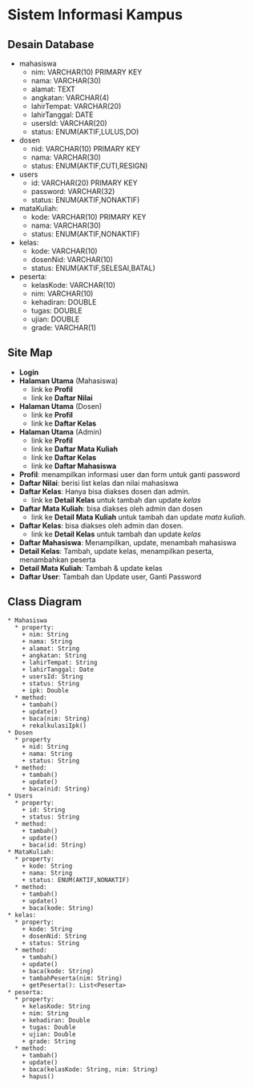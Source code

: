 # Sistem Informasi Kampus

## Desain Database
- mahasiswa
  - nim: VARCHAR(10) PRIMARY KEY
  - nama: VARCHAR(30)
  - alamat: TEXT
  - angkatan: VARCHAR(4)
  - lahirTempat: VARCHAR(20)
  - lahirTanggal: DATE
  - usersId: VARCHAR(20)
  - status: ENUM(AKTIF,LULUS,DO)
- dosen
  - nid: VARCHAR(10) PRIMARY KEY
  - nama: VARCHAR(30)
  - status: ENUM(AKTIF,CUTI,RESIGN)
- users
  - id: VARCHAR(20) PRIMARY KEY
  - password: VARCHAR(32) 
  - status: ENUM(AKTIF,NONAKTIF)
- mataKuliah:
  - kode: VARCHAR(10) PRIMARY KEY
  - nama: VARCHAR(30)
  - status: ENUM(AKTIF,NONAKTIF)
- kelas:
  - kode: VARCHAR(10)
  - dosenNid: VARCHAR(10)
  - status: ENUM(AKTIF,SELESAI,BATAL)
- peserta:
  - kelasKode: VARCHAR(10)
  - nim: VARCHAR(10)
  - kehadiran: DOUBLE
  - tugas: DOUBLE
  - ujian: DOUBLE
  - grade: VARCHAR(1)

## Site Map
- **Login**
- **Halaman Utama** (Mahasiswa)
  - link ke **Profil**
  - link ke **Daftar Nilai**
- **Halaman Utama** (Dosen)
  - link ke **Profil**
  - link ke **Daftar Kelas**
- **Halaman Utama** (Admin)
  - link ke **Profil**
  - link ke **Daftar Mata Kuliah**
  - link ke **Daftar Kelas**
  - link ke **Daftar Mahasiswa**
- **Profil**: menampilkan informasi user dan form untuk ganti password 
- **Daftar Nilai**: berisi list kelas dan nilai mahasiswa
- **Daftar Kelas**: Hanya bisa diakses dosen dan admin.
  - link ke **Detail Kelas** untuk tambah dan update _kelas_
- **Daftar Mata Kuliah**: bisa diakses oleh admin dan dosen
  - link ke **Detail Mata Kuliah** untuk tambah dan update _mata kuliah_.
- **Daftar Kelas**: bisa diakses oleh admin dan dosen.
  - link ke **Detail Kelas** untuk tambah dan update _kelas_
- **Daftar Mahasiswa**: Menampilkan, update, menambah mahasiswa
- **Detail Kelas**: Tambah, update kelas, menampilkan peserta, menambahkan peserta
- **Detail Mata Kuliah**: Tambah & update kelas
- **Daftar User**: Tambah dan Update user, Ganti Password

## Class Diagram
```
* Mahasiswa
  * property:
    + nim: String
    + nama: String
    + alamat: String
    + angkatan: String
    + lahirTempat: String
    + lahirTanggal: Date
    + usersId: String
    + status: String
    + ipk: Double
  * method:
    + tambah()
    + update()
    + baca(nim: String)
    + rekalkulasiIpk() 
* Dosen
  * property
    + nid: String
    + nama: String
    + status: String
  * method:
    + tambah()
    + update() 
    + baca(nid: String)
* Users
  * property:
    + id: String
    + status: String
  * method:
    + tambah()
    + update()
    + baca(id: String)
* MataKuliah:
  * property:
    + kode: String
    + nama: String
    + status: ENUM(AKTIF,NONAKTIF)
  * method: 
    + tambah()
    + update() 
    + baca(kode: String)
* kelas:
  * property:
    + kode: String
    + dosenNid: String
    + status: String
  * method:
    + tambah()
    + update()
    + baca(kode: String)
    + tambahPeserta(nim: String)
    + getPeserta(): List<Peserta>
* peserta:
  * property:
    + kelasKode: String
    + nim: String
    + kehadiran: Double
    + tugas: Double
    + ujian: Double
    + grade: String
  * method:
    + tambah()
    + update()
    + baca(kelasKode: String, nim: String)
    + hapus()
    
```